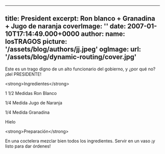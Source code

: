 
---
title: President
excerpt: Ron blanco + Granadina + Jugo de naranja
coverImage: ''
date: 2007-01-10T17:14:49.000+0000
author:
  name: losTRAGOS
  picture: '/assets/blog/authors/jj.jpeg'
ogImage:
  url: '/assets/blog/dynamic-routing/cover.jpg'
---
  Este es un trago digno de un alto funcionario del gobierno, y ¿por qué no? ¡del PRESIDENTE!

&lt;strong&gt;Ingredientes&lt;&#x2F;strong&gt;

1 1&#x2F;2 Medidas Ron Blanco

1&#x2F;4 Medida Jugo de Naranja

1&#x2F;4 Medida Granadina

Hielo

&lt;strong&gt;Preparación&lt;&#x2F;strong&gt;

En una coctelera mezclar bien todos los ingredientes. Servir en un vaso ¡y listo para dar órdenes!